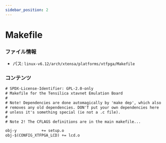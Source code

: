 ```yaml
---
sidebar_position: 2
---
```

# Makefile

### ファイル情報

- パス: `linux-v6.12/arch/xtensa/platforms/xtfpga/Makefile`

### コンテンツ

```txt
# SPDX-License-Identifier: GPL-2.0-only
# Makefile for the Tensilica xtavnet Emulation Board
#
# Note! Dependencies are done automagically by 'make dep', which also
# removes any old dependencies. DON'T put your own dependencies here
# unless it's something special (ie not a .c file).
#
# Note 2! The CFLAGS definitions are in the main makefile...

obj-y			+= setup.o
obj-$(CONFIG_XTFPGA_LCD) += lcd.o

```
